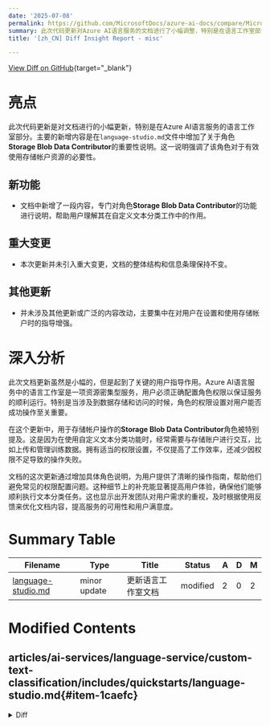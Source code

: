 ```yaml
---
date: '2025-07-08'
permalink: https://github.com/MicrosoftDocs/azure-ai-docs/compare/MicrosoftDocs:2645652...MicrosoftDocs:1d05d59
summary: 此次代码更新对Azure AI语言服务的文档进行了小幅调整，特别是在语言工作室部分。重点是新增了关于角色“Storage Blob Data Contributor”的重要性说明，强调了该角色在有效使用存储帐户资源中的必要性。虽然没有引入重大变更，文档的整体结构和信息条理保持不变，但新增内容为用户提供了更清晰的指导，帮助他们理解该角色在自定义文本分类工作中的作用。此更新显著提升了用户体验，确保用户能顺利执行相关任务，反映了开发团队对用户需求的重视。
title: '[zh_CN] Diff Insight Report - misc'

---
```


[View Diff on GitHub](https://github.com/MicrosoftDocs/azure-ai-docs/compare/MicrosoftDocs:2645652...MicrosoftDocs:1d05d59){target="_blank"}

# 亮点
此次代码更新是对文档进行的小幅更新，特别是在Azure AI语言服务的语言工作室部分。主要的新增内容是在`language-studio.md`文件中增加了关于角色**Storage Blob Data Contributor**的重要性说明。这一说明强调了该角色对于有效使用存储帐户资源的必要性。

## 新功能
- 文档中新增了一段内容，专门对角色**Storage Blob Data Contributor**的功能进行说明，帮助用户理解其在自定义文本分类工作中的作用。

## 重大变更
- 本次更新并未引入重大变更，文档的整体结构和信息条理保持不变。

## 其他更新
- 并未涉及其他更新或广泛的内容改动，主要集中在对用户在设置和使用存储帐户时的指导增强。

# 深入分析
此次文档更新虽然是小幅的，但是起到了关键的用户指导作用。Azure AI语言服务中的语言工作室是一项资源密集型服务，用户必须正确配置角色权限以保证服务的顺利运行。特别是当涉及到数据存储和访问的时候，角色的权限设置对用户能否成功操作至关重要。

在这个更新中，用于存储帐户操作的**Storage Blob Data Contributor**角色被特别提及。这是因为在使用自定义文本分类功能时，经常需要与存储账户进行交互，比如上传和管理训练数据。拥有适当的权限设置，不仅提高了工作效率，还减少因权限不足导致的操作失败。

文档的这次更新通过增加具体角色说明，为用户提供了清晰的操作指南，帮助他们避免常见的权限配置问题。这种细节上的补充能显著提高用户体验，确保他们能够顺利执行文本分类任务。这也显示出开发团队对用户需求的重视，及时根据使用反馈来优化文档内容，提高服务的可用性和用户满意度。

# Summary Table
|  Filename  | Type |    Title    | Status | A  | D  | M  |
|------------|------|-------------|--------|----|----|----|
| [language-studio.md](#item-1caefc) | minor update | 更新语言工作室文档 | modified | 2 | 0 | 2 | 


# Modified Contents
## articles/ai-services/language-service/custom-text-classification/includes/quickstarts/language-studio.md{#item-1caefc}

<details>
<summary>Diff</summary>
````diff
@@ -23,6 +23,8 @@ Before you can use custom text classification, you'll need to create an Azure AI
 > To quickly get started, we recommend creating a new Azure AI Language resource using the steps provided in this article. Using the steps in this article will let you create the Language resource and storage account at the same time, which is easier than doing it later.
 >
 > If you have a [pre-existing resource](../../how-to/create-project.md#using-a-pre-existing-language-resource) that you'd like to use, you will need to connect it to storage account.
+>
+> Adding the role **Storage Blob Data Contributor** is essential for interacting with *any resource* that utilizes the storage account.
 
 [!INCLUDE [create a new resource from the Azure portal](../resource-creation-azure-portal.md)]
     
````
</details>

### Summary

```json
{
    "modification_type": "minor update",
    "modification_title": "更新语言工作室文档"
}
```

### Explanation
此次代码修改对文档进行了小幅更新，增加了对Azure AI语言服务的语言工作室部分的说明。在`language-studio.md`文件中，新增了一段内容，强调了添加角色**Storage Blob Data Contributor**对任何使用存储帐户的资源进行交互的重要性。这一补充说明有助于用户更好地理解如何设置和使用存储帐户，确保他们在使用自定义文本分类时能够顺利操作。文档的整体结构和信息传达未受破坏，且为了确保用户的便利性，鼓励他们按照文章中的步骤创建资源。


